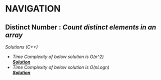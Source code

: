 # NAVIGATION 

**Distinct Number : _Count distinct elements in an array_**
---
*Solutions (C++)*

- _Time Complexity of below solution is O(n^2)_  
    [_**Solution**_](distinctNumbers.cpp)
- _Time Complexity of below solution is O(nLogn)_  
    [_**Solution**_](distinctNumbers1.cpp)